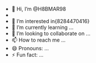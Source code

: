 - 👋 Hi, I’m @H8BMAR98
- 
- 👀 I’m interested in{8284470416}
- 🌱 I’m currently learning ...
- 💞️ I’m looking to collaborate on ...
- 📫 How to reach me ...
- 😄 Pronouns: ...
- ⚡ Fun fact: ...

<!---
H8BMAR98/H8BMAR98 [Extracted Extracted Extracted I am sharing 'requirements' with you.pdf](https://github.com/user-attachments/files/18115554/Extracted.Extracted.Extracted.I.am.sharing.requirements.with.you.pdf)
[iTunes Library Genius.docx](https://github.com/user-attachments/files/18115540/iTunes.Library.Genius.docx)
is a ✨ special ✨ repository because its `README.md` (this file) appears on your GitHub profile.
You can click the Preview link to take a look at your changes.
--->
